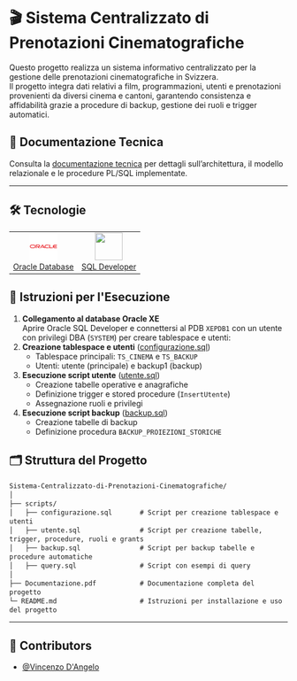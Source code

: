# 🎬 Sistema Centralizzato di Prenotazioni Cinematografiche
Questo progetto realizza un sistema informativo centralizzato per la gestione delle prenotazioni cinematografiche in Svizzera.  
Il progetto integra dati relativi a film, programmazioni, utenti e prenotazioni provenienti da diversi cinema e cantoni, garantendo consistenza e affidabilità grazie a procedure di backup, gestione dei ruoli e trigger automatici.

## 📘 Documentazione Tecnica
Consulta la [documentazione tecnica](./Documentazione.pdf) per dettagli sull’architettura, il modello relazionale e le procedure PL/SQL implementate.

---
## 🛠️ Tecnologie

<table>
  <tr>
    <td align="center">
      <a href="https://www.oracle.com/database/" target="_blank">
        <img src="https://raw.githubusercontent.com/devicons/devicon/master/icons/oracle/oracle-original.svg" width="50" height="50"/><br>
        Oracle Database
      </a>
    </td>
    <td align="center">
      <a href="https://www.oracle.com/database/sqldeveloper/" target="_blank">
        <img src="https://cdn.jsdelivr.net/gh/devicons/devicon@latest/icons/sqldeveloper/sqldeveloper-original.svg" width="50" height="50"/><br>
        SQL Developer
      </a>
    </td>
  </tr>
</table>

## 📖 Istruzioni per l'Esecuzione

1. **Collegamento al database Oracle XE**  
   Aprire Oracle SQL Developer e connettersi al PDB `XEPDB1` con un utente con privilegi DBA (`SYSTEM`) per creare tablespace e utenti:
2. **Creazione tablespace e utenti** ([configurazione.sql](./configurazione.sql))
   - Tablespace principali: `TS_CINEMA` e `TS_BACKUP`
   - Utenti: utente (principale) e backup1 (backup)
3. **Esecuzione script utente** ([utente.sql](./utente.sql))
   - Creazione tabelle operative e anagrafiche
   - Definizione trigger e stored procedure (`InsertUtente`)
   - Assegnazione ruoli e privilegi
4. **Esecuzione script backup** ([backup.sql](./backup.sql))
   - Creazione tabelle di backup
   - Definizione procedura `BACKUP_PROIEZIONI_STORICHE`

## 🗂️ Struttura del Progetto

```
Sistema-Centralizzato-di-Prenotazioni-Cinematografiche/
│
├── scripts/
│   ├── configurazione.sql       # Script per creazione tablespace e utenti 
│   ├── utente.sql               # Script per creazione tabelle, trigger, procedure, ruoli e grants
│   ├── backup.sql               # Script per backup tabelle e procedure automatiche
│   ├── query.sql                # Script con esempi di query
│
├── Documentazione.pdf           # Documentazione completa del progetto
└─ README.md                     # Istruzioni per installazione e uso del progetto

```
---

## 👥 Contributors

- [@Vincenzo D'Angelo](https://github.com/vincenzodan)
